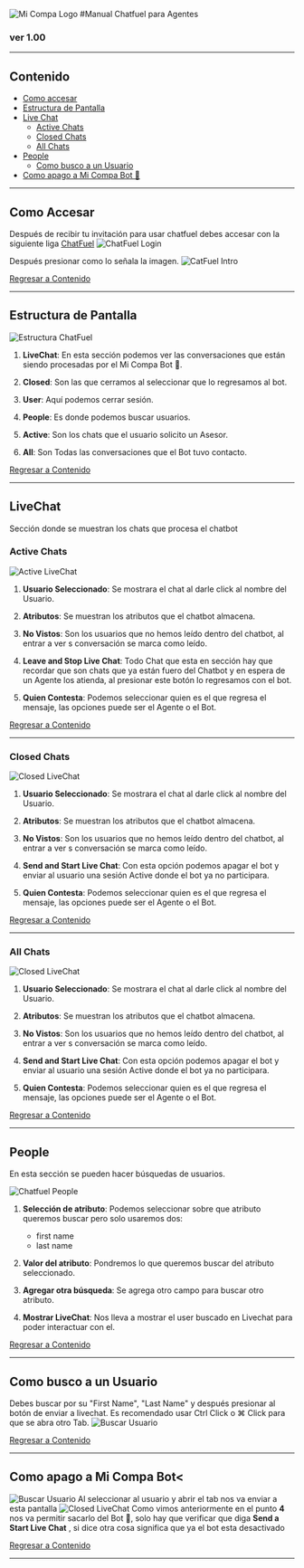 ![Mi Compa Logo](images/micompalogo.jpg)
#Manual Chatfuel para Agentes
### ver 1.00
***
## Contenido <a id="content" />
* [Como accesar](#link2Chatfuel)
* [Estructura de Pantalla](#chatfuel)
* [Live Chat](#livechat)
    * [Active Chats](#activeLiveChat)
    * [Closed Chats](#closedLiveChat)
    * [All Chats](#allLiveChat)
* [People](#people)
    * [Como busco a un Usuario](#searchPeople)
* [Como apago a Mi Compa Bot 🤖](#exitBot)  

***

## Como Accesar <a id="link2Chatfuel"></a>

Después de recibir tu invitación para usar chatfuel debes accesar con la siguiente liga [ChatFuel](https://dashboard.chatfuel.com/login)
![ChatFuel Login](images/chatfuelLogin.png)

Después presionar como lo señala la imagen.
![CatFuel Intro](images/chatfuelIntro.jpg)


[Regresar a Contenido](#content)

***
## Estructura de Pantalla <a id="chatfuel"></a>
![Estructura ChatFuel](images/chatfuelHome.jpg)
1. **LiveChat**: En esta sección podemos ver las conversaciones que están siendo procesadas por el Mi Compa Bot  🤖.

2. **Closed**: Son las que cerramos al seleccionar que lo regresamos al bot.
3. **User**: Aquí podemos cerrar sesión.

4. **People**: Es donde podemos buscar usuarios.

5. **Active**: Son los chats que el usuario solicito un Asesor.

6. **All**: Son Todas las conversaciones que el Bot tuvo contacto.



[Regresar a Contenido](#content)
 ***
## LiveChat <a id="livechat"></a>
Sección donde se muestran los chats que procesa el chatbot

### Active Chats <a id="activeLiveChat"></a>
![Active LiveChat](images/chatfuelLivechat.jpg)
1. **Usuario Seleccionado**: Se mostrara el chat al darle click al nombre del Usuario.

2. **Atributos**: Se muestran los atributos que el chatbot almacena.

3. **No Vistos**: Son los usuarios que no hemos leído dentro del chatbot, al entrar a ver s conversación se marca como leído.

4. **Leave and Stop Live Chat**: Todo Chat que esta en sección hay que recordar que son chats que ya están fuero del Chatbot y en espera de un Agente los atienda, al presionar este botón lo regresamos con el bot.

5. **Quien Contesta**: Podemos seleccionar quien es el que regresa el mensaje, las opciones puede ser el Agente o el Bot.

[Regresar a Contenido](#content)

***
### Closed Chats <a id="closedLiveChat"></a>
![Closed LiveChat](images/chatfuelLivechatClosed.jpg)
1. **Usuario Seleccionado**: Se mostrara el chat al darle click al nombre del Usuario.

2. **Atributos**: Se muestran los atributos que el chatbot almacena.

3. **No Vistos**: Son los usuarios que no hemos leído dentro del chatbot, al entrar a ver s conversación se marca como leído.

4. **Send and Start Live Chat**: Con esta opción podemos apagar el bot y enviar al usuario una sesión Active donde el bot ya no participara.

5. **Quien Contesta**: Podemos seleccionar quien es el que regresa el mensaje, las opciones puede ser el Agente o el Bot.

[Regresar a Contenido](#content)

***

### All Chats <a id="allLiveChat"></a>
![Closed LiveChat](images/chatfuelLivechatAll.jpg)
1. **Usuario Seleccionado**: Se mostrara el chat al darle click al nombre del Usuario.

2. **Atributos**: Se muestran los atributos que el chatbot almacena.

3. **No Vistos**: Son los usuarios que no hemos leído dentro del chatbot, al entrar a ver s conversación se marca como leído.

4. **Send and Start Live Chat**: Con esta opción podemos apagar el bot y enviar al usuario una sesión Active donde el bot ya no participara.

5. **Quien Contesta**: Podemos seleccionar quien es el que regresa el mensaje, las opciones puede ser el Agente o el Bot.

[Regresar a Contenido](#content)

***

## People <a id="people"></a>
En esta sección se pueden hacer búsquedas de usuarios.

![Chatfuel People](images/chatfuelPeople.jpg)

1. **Selección de atributo**: Podemos seleccionar sobre que atributo queremos buscar pero solo usaremos dos:
    * first name
    * last name

2. **Valor del atributo**: Pondremos lo que queremos buscar del atributo seleccionado.
    
3. **Agregar otra búsqueda**: Se agrega otro campo para buscar otro atributo.

4. **Mostrar LiveChat**: Nos lleva a mostrar el user buscado en Livechat para poder interactuar con el. 


[Regresar a Contenido](#content)
***

## Como busco a un Usuario <a id="searchPeople"></a>
Debes buscar por su "First Name", "Last Name" y después presionar al botón de enviar a livechat.
Es recomendado usar Ctrl Click o ⌘ Click  para que se abra otro Tab.
![Buscar Usuario](images/chatfuelSearchUser.jpg)

[Regresar a Contenido](#content)
***
## Como apago a Mi Compa Bot< <a id="exitBot"></a>
![Buscar Usuario](images/chatfuelSearchUser.jpg)
Al seleccionar al usuario y abrir el tab nos va enviar a esta pantalla
![Closed LiveChat](images/chatfuelLivechatAll.jpg)
Como vimos anteriormente en el punto **4** nos va permitir sacarlo del Bot 🤖, solo hay que verificar que diga **Send a Start Live Chat** , si dice otra cosa significa que ya el bot esta desactivado 

[Regresar a Contenido](#content)
***